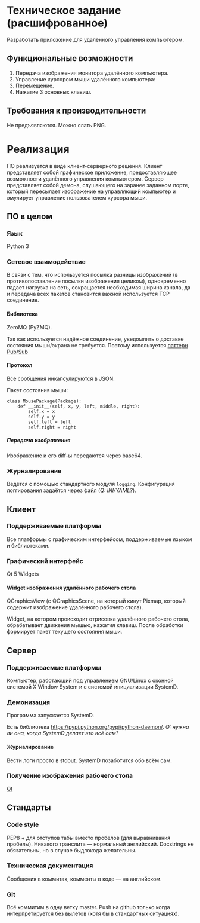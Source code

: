# Техническое задание (расшифрованное)
Разработать приложение для удалённого управления компьютером.

## Функциональные возможности
1. Передача изображения монитора удалённого компьютера.
2. Управление курсором мыши удалённого компьютера:
  1. Перемещение.
  2. Нажатие 3 основных клавиш.

## Требования к производительности
Не предъявляются. Можно слать PNG.

# Реализация
ПО реализуется в виде клиент-серверного решения. Клиент представляет собой графическое приложение, предоставляющее возможности удалённого управления компьютером. Сервер представляет собой демона, слушающего на заранее заданном порте, который пересылает изображение на управляющий компьютер и эмулирует управление пользователем курсора мыши.

## ПО в целом
### Язык
Python 3

### Сетевое взаимодействие
В связи с тем, что используется посылка разницы изображений (в противопоставление посылки изображения целиком), одновременно падает нагрузка на сеть, сокращается необходимая ширина канала, да и передача всех пакетов становится важной используется TCP соединение.

#### Библиотека
ZeroMQ (PyZMQ).

Так как используется надёжное соединение, уведомлять о доставке состояния мыши/экрана не требуется. Поэтому используется [паттерн Pub/Sub](http://learning-0mq-with-pyzmq.readthedocs.org/en/latest/pyzmq/patterns/pubsub.html)

#### Протокол
Все сообщения инкапсулируются в JSON. 

Пакет состояния мыши:
```
class MousePackage(Package):
	def __init__(self, x, y, left, middle, right):
		self.x = x
		self.y = y
		self.left = left
		self.right = right
```

##### Передача изображения
Изображение и его diff-ы передаются через base64.

### Журналирование
Ведётся с помощью стандартного модуля `logging`. Конфигурация логгирования задаётся через файл (_Q: *INI*/YAML?_).

## Клиент
### Поддерживаемые платформы
Все платформы с графическим интерфейсом, поддерживаемые языком и библиотеками.

### Графический интерфейс
Qt 5 Widgets

#### Widget изображения удалённого рабочего стола
QGraphicsView (с QGraphicsScene, на который кинут Pixmap, который содержит изображение удалённого рабочего стола).

Widget, на котором происходит отрисовка удалённого рабочего стола, обрабатывает движения мышью, нажатия клавиш. После обработки формирует пакет текущего состояния мыши.

## Сервер
### Поддерживаемые платформы
Компьютер, работающий под управлением GNU/Linux с оконной системой X Window System и с системой инициализации SystemD.

### Демонизация
Программа запускается SystemD.

Есть библиотека https://pypi.python.org/pypi/python-daemon/. _Q: нужна ли она, когда SystemD делает это всё сам?_

#### Журналирование
Вести логи просто в stdout. SystemD позаботится обо всём сам.

### Получение изображения рабочего стола
[Qt](http://stackoverflow.com/a/25805492/2108548)

## Стандарты
### Code style
PEP8 + для отступов табы вместо пробелов (для выравнивания пробелы). Никакого транслита — нормальный английский. Docstrings не обязательны, но в случае быдлокода желательны.

### Техническая документация
Сообщения в коммитах, комменты в коде — на английском.

### Git
Всё коммитим в одну ветку master. Push на github только когда интерпретируется без вылетов (хотя бы в стандартных ситуациях).

